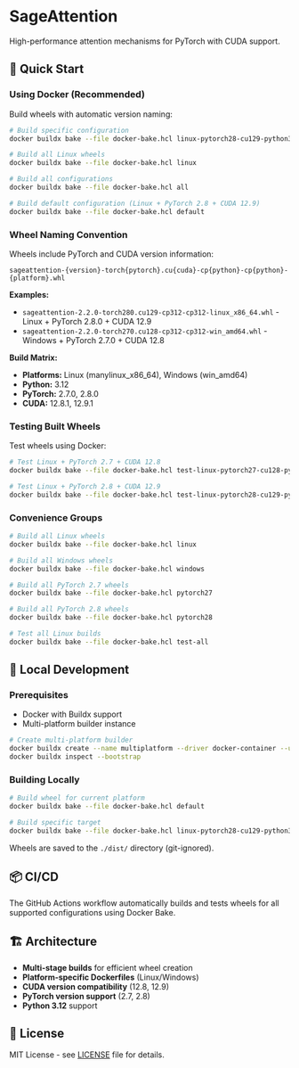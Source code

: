 # SageAttention

High-performance attention mechanisms for PyTorch with CUDA support.

## 🚀 Quick Start

### Using Docker (Recommended)

Build wheels with automatic version naming:

```bash
# Build specific configuration
docker buildx bake --file docker-bake.hcl linux-pytorch28-cu129-python312

# Build all Linux wheels  
docker buildx bake --file docker-bake.hcl linux

# Build all configurations
docker buildx bake --file docker-bake.hcl all

# Build default configuration (Linux + PyTorch 2.8 + CUDA 12.9)
docker buildx bake --file docker-bake.hcl default
```

### Wheel Naming Convention

Wheels include PyTorch and CUDA version information:
```
sageattention-{version}-torch{pytorch}.cu{cuda}-cp{python}-cp{python}-{platform}.whl
```

**Examples:**
- `sageattention-2.2.0-torch280.cu129-cp312-cp312-linux_x86_64.whl` - Linux + PyTorch 2.8.0 + CUDA 12.9
- `sageattention-2.2.0-torch270.cu128-cp312-cp312-win_amd64.whl` - Windows + PyTorch 2.7.0 + CUDA 12.8

**Build Matrix:**
- **Platforms:** Linux (manylinux_x86_64), Windows (win_amd64)
- **Python:** 3.12
- **PyTorch:** 2.7.0, 2.8.0
- **CUDA:** 12.8.1, 12.9.1

### Testing Built Wheels

Test wheels using Docker:

```bash
# Test Linux + PyTorch 2.7 + CUDA 12.8
docker buildx bake --file docker-bake.hcl test-linux-pytorch27-cu128-python312

# Test Linux + PyTorch 2.8 + CUDA 12.9
docker buildx bake --file docker-bake.hcl test-linux-pytorch28-cu129-python312
```

### Convenience Groups

```bash
# Build all Linux wheels
docker buildx bake --file docker-bake.hcl linux

# Build all Windows wheels  
docker buildx bake --file docker-bake.hcl windows

# Build all PyTorch 2.7 wheels
docker buildx bake --file docker-bake.hcl pytorch27

# Build all PyTorch 2.8 wheels
docker buildx bake --file docker-bake.hcl pytorch28

# Test all Linux builds
docker buildx bake --file docker-bake.hcl test-all
```

## 🔧 Local Development

### Prerequisites

- Docker with Buildx support
- Multi-platform builder instance

```bash
# Create multi-platform builder
docker buildx create --name multiplatform --driver docker-container --use
docker buildx inspect --bootstrap
```

### Building Locally

```bash
# Build wheel for current platform
docker buildx bake --file docker-bake.hcl default

# Build specific target
docker buildx bake --file docker-bake.hcl linux-pytorch28-cu129-python312
```

Wheels are saved to the `./dist/` directory (git-ignored).

## 📦 CI/CD

The GitHub Actions workflow automatically builds and tests wheels for all supported configurations using Docker Bake.

## 🏗️ Architecture

- **Multi-stage builds** for efficient wheel creation
- **Platform-specific Dockerfiles** (Linux/Windows)
- **CUDA version compatibility** (12.8, 12.9)
- **PyTorch version support** (2.7, 2.8)
- **Python 3.12** support

## 📄 License

MIT License - see [LICENSE](LICENSE) file for details.

